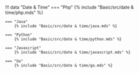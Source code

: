 !!! data "Date & Time"
    === "Php"
        {% include "Basic/src/date & time/php.mds" %}

    === "Java"
        {% include "Basic/src/date & time/java.mds" %}

    === "Python"
        {% include "Basic/src/date & time/python.mds" %}

    === "Javascript"
        {% include "Basic/src/date & time/javascript.mds" %}

    === "Go"
        {% include "Basic/src/date & time/go.mds" %}
